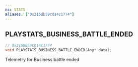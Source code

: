 ```yaml
---
ns: STATS
aliases: ["0x316db59cd14c1774"]
---
```

## PLAYSTATS_BUSINESS_BATTLE_ENDED

```c
// 0x316DB59CD14C1774
void PLAYSTATS_BUSINESS_BATTLE_ENDED(Any* data);
```

Telemetry for Business battle ended

